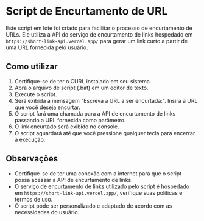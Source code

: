 # Script de Encurtamento de URL

Este script em lote foi criado para facilitar o processo de encurtamento de URLs. Ele utiliza a API do serviço de encurtamento de links hospedado em `https://short-link-api.vercel.app/` para gerar um link curto a partir de uma URL fornecida pelo usuário.

## Como utilizar

1. Certifique-se de ter o CURL instalado em seu sistema.
2. Abra o arquivo de script (.bat) em um editor de texto.
3. Execute o script.
4. Será exibida a mensagem "Escreva a URL a ser encurtada:". Insira a URL que você deseja encurtar.
5. O script fará uma chamada para a API de encurtamento de links passando a URL fornecida como parâmetro.
6. O link encurtado será exibido no console.
7. O script aguardará até que você pressione qualquer tecla para encerrar a execução.

## Observações

- Certifique-se de ter uma conexão com a internet para que o script possa acessar a API de encurtamento de links.
- O serviço de encurtamento de links utilizado pelo script é hospedado em `https://short-link-api.vercel.app/`, verifique suas políticas e termos de uso.
- O script pode ser personalizado e adaptado de acordo com as necessidades do usuário.
